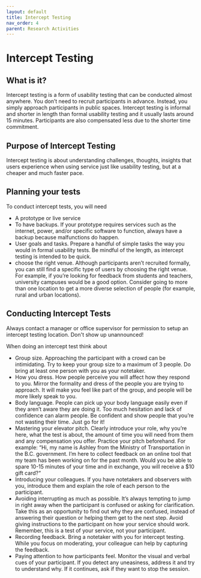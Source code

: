 ```yaml
---
layout: default
title: Intercept Testing
nav_order: 4
parent: Research Activities
---
```

# Intercept Testing

## What is it?

Intercept testing is a form of usability testing that can be conducted almost anywhere. You don’t need to recruit participants in advance. Instead, you simply approach participants in public spaces. Intercept testing is informal and shorter in length than formal usability testing and it usually lasts around 15 minutes. Participants are also compensated less due to the shorter time commitment.

## Purpose of Intercept Testing

Intercept testing is about understanding challenges, thoughts, insights that users experience when using service just like usability testing, but at a cheaper and much faster pace.

## Planning your tests

To conduct intercept tests, you will need

- A prototype or live service
- To have backups. If your prototype requires services such as the internet, power, and/or specific software to function, always have a backup because malfunctions do happen.
- User goals and tasks. Prepare a handful of simple tasks the way you would in formal usability tests. Be mindful of the length, as intercept testing is intended to be quick.
- choose the right venue. Although participants aren’t recruited formally, you can still find a specific type of users by choosing the right venue. For example, if you’re looking for feedback from students and teachers, university campuses would be a good option. Consider going to more than one location to get a more diverse selection of people (for example, rural and urban locations).

## Conducting Intercept Tests

Always contact a manager or office supervisor for permission to setup an intercept testing location. Don't show up unannounced!

When doing an intercept test think about

- Group size. Approaching the participant with a crowd can be intimidating. Try to keep your group size to a maximum of 3 people. Do bring at least one person with you as your notetaker.
- How you dress. How people perceive you will affect how they respond to you. Mirror the formality and dress of the people you are trying to approach. It will make you feel like part of the group, and people will be more likely speak to you.
- Body language. People can pick up your body language easily even if they aren’t aware they are doing it. Too much hesitation and lack of confidence can alarm people. Be confident and show people that you’re not wasting their time. Just go for it!
- Mastering your elevator pitch. Clearly introduce your role, why you’re here, what the test is about, the amount of time you will need from them and any compensation you offer. Practice your pitch beforehand. For example: “Hi, my name is Ashley from the Ministry of Transportation in the B.C. government. I’m here to collect feedback on an online tool that my team has been working on for the past month. Would you be able to spare 10-15 minutes of your time and in exchange, you will receive a $10 gift card?“
- Introducing your colleagues. If you have notetakers and observers with you, introduce them and explain the role of each person to the participant.
- Avoiding interrupting as much as possible. It’s always tempting to jump in right away when the participant is confused or asking for clarification. Take this as an opportunity to find out why they are confused, instead of answering their question or helping them get to the next step. Avoid giving instructions to the participant on how your service should work. Remember, this is a test of your service, not your participant.
- Recording feedback. Bring a notetaker with you for intercept testing. While you focus on moderating, your colleague can help by capturing the feedback.
- Paying attention to how participants feel. Monitor the visual and verbal cues of your participant. If you detect any uneasiness, address it and try to understand why. If it continues, ask if they want to stop the session.
